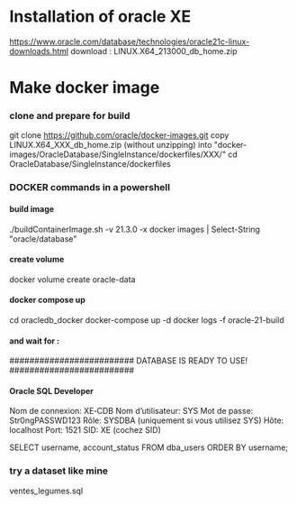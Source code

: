 # Installation of oracle XE

https://www.oracle.com/database/technologies/oracle21c-linux-downloads.html
download : LINUX.X64_213000_db_home.zip

# Make docker image

### clone and prepare for build

git clone https://github.com/oracle/docker-images.git
copy LINUX.X64_XXX_db_home.zip (without unzipping) into "docker-images/OracleDatabase/SingleInstance/dockerfiles/XXX/"
cd OracleDatabase/SingleInstance/dockerfiles

### DOCKER commands in a powershell

#### build image

./buildContainerImage.sh -v 21.3.0 -x
docker images | Select-String "oracle/database"

#### create volume

docker volume create oracle-data

#### docker compose up

cd oracledb_docker
docker-compose up -d
docker logs -f oracle-21-build

#### and wait for :

#########################
DATABASE IS READY TO USE!
#########################

#### Oracle SQL Developer

Nom de connexion: XE‑CDB
Nom d’utilisateur: SYS
Mot de passe: Str0ngPASSWD123
Rôle: SYSDBA (uniquement si vous utilisez SYS)
Hôte: localhost
Port: 1521
SID: XE (cochez SID)

SELECT username, account_status FROM dba_users ORDER BY username;

### try a dataset like mine

ventes_legumes.sql

